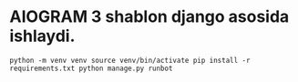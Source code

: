 <h1>AIOGRAM 3 shablon django asosida ishlaydi.</h1>

<code>python -m venv venv
source venv/bin/activate
pip install -r requirements.txt
python manage.py runbot</code>
